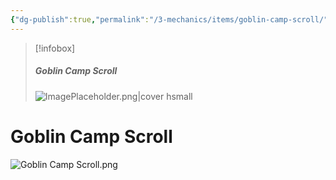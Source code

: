 ```yaml
---
{"dg-publish":true,"permalink":"/3-mechanics/items/goblin-camp-scroll/","tags":["item"],"created":"2025-03-30T08:53:28.022-04:00","updated":"2025-03-30T08:53:48.785-04:00"}
---
```



> [!infobox]
> ##### Goblin Camp Scroll
>  ![ImagePlaceholder.png|cover hsmall](/img/user/z_Assets/Placeholder%20Images/ImagePlaceholder.png)
# Goblin Camp Scroll

![Goblin Camp Scroll.png](/img/user/z_Assets/Goblin%20Camp%20Scroll.png)